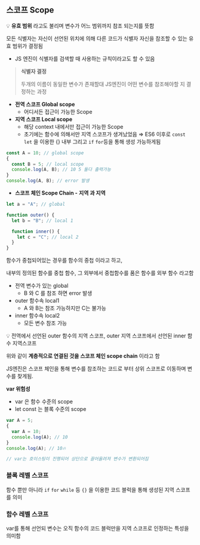 ## 스코프 Scope

💡 **유효 범위** 라고도 불리며 변수가 어느 범위까지 참조 되는지를 뜻함

모든 식별자는 자신이 선언된 위치에 의해 다른 코드가 식별자 자신을 참조할 수 있는 유효 범위가 결정됨

- JS 엔진이 식별자를 검색할 때 사용하는 규칙이라고도 할 수 있음

> **식별자 결정**
>
> 두개의 이름이 동일한 변수가 존재할대 JS엔진이 어떤 변수를 참조해야할 지 결정하는 과정

- **전역 스코프 Global scope**
  - 어디서든 접근이 가능한 Scope
- **지역 스코프 Local scope**
  - 해당 context 내에서만 접근이 가능한 Scope
  - 초기에는 함수에 의해서만 지역 스코프가 생겨났었음
    ⇒ ES6 이후로 `const` `let` 을 이용한 {} 내부 그리고 `if` `for`등을 통해 생성 가능하게됨

```jsx
const A = 10; // global scope
{
  const B = 5; // local scope
  console.log(A, B); // 10 5 둘다 출력가능
}
console.log(A, B); // error 발생
```

- **스코프 체인 Scope Chain -** **지역 과 지역**

```jsx
let a = "A"; // global

function outer() {
  let b = "B"; // local 1

  function inner() {
    let c = "C"; // local 2
  }
}
```

함수가 중첩되어있는 경우를 함수의 중첩 이라고 하고,

내부의 정의된 함수를 중첩 함수, 그 외부에서 중첩함수를 품은 함수를 외부 함수 라고함

- 전역 변수가 있는 global
  - B 와 C 를 참조 하면 error 발생
- outer 함수속 local1
  - A 와 B는 참조 가능하지만 C는 불가능
- inner 함수속 local2
  - 모든 변수 참조 가능

💡 전역에서 선언된 outer 함수의 지역 스코프, outer 지역 스코프에서 선언된 inner 함수 지역스코프

위와 같이 **계층적으로 연결된 것을 스코프 체인 scope chain** 이라고 함

JS엔진은 스코프 체인을 통해 변수를 참조하는 코드로 부터 상위 스코프로 이동하며 변수를 찾게됨.

**var 위험성**

- var 은 함수 수준의 scope
- let const 는 블록 수준의 scope

```jsx
var A = 5;
{
  var A = 10;
  console.log(A); // 10
}
console.log(A); // 10🔥

// var는 호이스팅이 진행되어 상단으로 끌어올려져 변수가 변환되어짐
```

### 블록 레벨 스코프

함수 뿐만 아니라 `if` `for` `while` 등 `{}` 을 이용한 코드 블럭을 통해 생성된 지역 스코프를 의미

### 함수 레벨 스코프

var를 통해 선언되 변수는 오직 함수의 코드 블럭만을 지역 스코프로 인정하는 특성을 의미함
